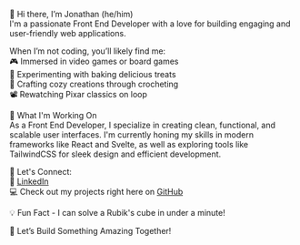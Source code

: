👋 Hi there, I’m Jonathan (he/him)  
I'm a passionate Front End Developer with a love for building engaging and user-friendly web applications.  

When I’m not coding, you’ll likely find me:  
🎮 Immersed in video games or board games  
🍰 Experimenting with baking delicious treats  
🧶 Crafting cozy creations through crocheting  
📽️ Rewatching Pixar classics on loop

🌱 What I'm Working On  
As a Front End Developer, I specialize in creating clean, functional, and scalable user interfaces. I'm currently honing my skills in modern frameworks like React and Svelte, as well as exploring tools like TailwindCSS for sleek design and efficient development.  

📌 Let's Connect:  
💼 [LinkedIn](https://www.linkedin.com/in/jonathan-ehrmantraut/)  \
💻 Check out my projects right here on [GitHub](https://github.com/jehr_)  

💡 Fun Fact - I can solve a Rubik's cube in under a minute! 

🚀 Let’s Build Something Amazing Together!
<!---
Jehrman27/Jehrman27 is a ✨ special ✨ repository because its `README.md` (this file) appears on your GitHub profile.
You can click the Preview link to take a look at your changes.
--->
